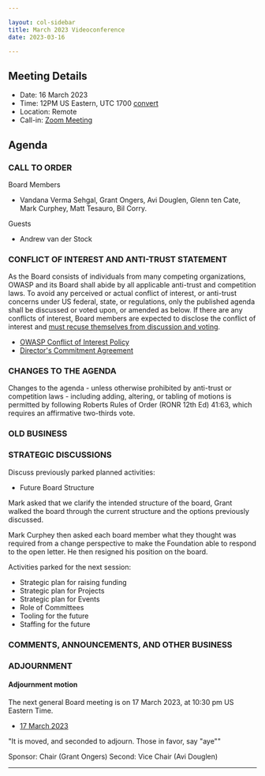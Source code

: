 ```yaml
---

layout: col-sidebar
title: March 2023 Videoconference
date: 2023-03-16

---
```


## Meeting Details

- Date: 16 March 2023
- Time: 12PM US Eastern, UTC 1700 [convert](https://www.timeanddate.com/worldclock/meetingdetails.html?year=2023&month=03&day=16&hour=17&min=0&sec=0&p1=398&p2=16&p3=110&p4=197&p5=217&p6=136&p7=179&p8=438)
- Location: Remote
- Call-in: [Zoom Meeting](https://us06web.zoom.us/j/89158414919?pwd=K1AvbkpTbDIra2pUV0swbnFISG0rQT09)

## Agenda

### CALL TO ORDER

Board Members
- Vandana Verma Sehgal, Grant Ongers, Avi Douglen, Glenn ten Cate, Mark Curphey, Matt Tesauro, Bil Corry.

Guests
- Andrew van der Stock

### CONFLICT OF INTEREST AND ANTI-TRUST STATEMENT

As the Board consists of individuals from many competing organizations, OWASP and its Board shall abide by all applicable anti-trust and competition laws. To avoid any perceived or actual conflict of interest, or anti-trust concerns under US federal, state, or regulations, only the published agenda shall be discussed or voted upon, or amended as below. If there are any conflicts of interest, Board members are expected to disclose the conflict of interest and [must recuse themselves from discussion and voting](https://policy.owasp.org/legal/bylaws#section-702-disclosure-required).

- [OWASP Conflict of Interest Policy](https://policy.owasp.org/operational/conflict-of-interest)
- [Director's Commitment Agreement](https://policy.owasp.org/legal/directors-committment-agreement)

### CHANGES TO THE AGENDA

Changes to the agenda - unless otherwise prohibited by anti-trust or competition laws - including adding, altering, or tabling of motions is permitted by following Roberts Rules of Order (RONR 12th Ed) 41:63, which requires an affirmative two-thirds vote.

### OLD BUSINESS

### STRATEGIC DISCUSSIONS

Discuss previously parked planned activities:

- Future Board Structure

Mark asked that we clarify the intended structure of the board, Grant walked the board through the current structure and the options previously discussed.

Mark Curphey then asked each board member what they thought was required from a change perspective to make the Foundation able to respond to the open letter. He then resigned his position on the board.

Activities parked for the next session:
- Strategic plan for raising funding
- Strategic plan for Projects
- Strategic plan for Events
- Role of Committees 
- Tooling for the future
- Staffing for the future

### COMMENTS, ANNOUNCEMENTS, AND OTHER BUSINESS

### ADJOURNMENT

#### Adjournment motion

The next general Board meeting is on 17 March 2023, at 10:30 pm US Eastern Time.

- [17 March 2023](https://owasp.org/meetings/202303.17.html)

"It is moved, and seconded to adjourn. Those in favor, say "aye""

Sponsor: Chair (Grant Ongers)
Second: Vice Chair (Avi Douglen)

***
